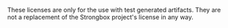 These licenses are only for the use with test generated artifacts.
They are not a replacement of the Strongbox project's license in any way.
